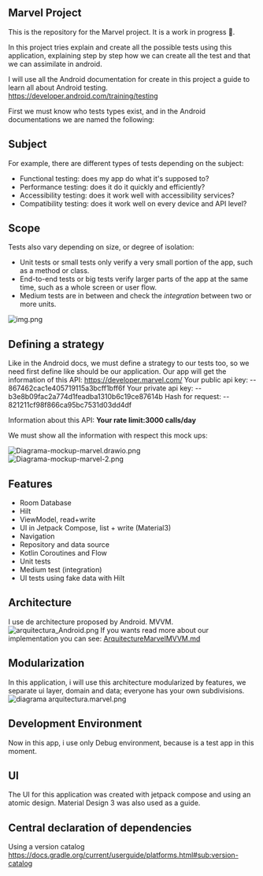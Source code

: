 ## Marvel Project

This is the repository for the Marvel project. It is a work in progress 🚧.

In this project tries explain and create all the possible tests using this application, explaining 
step by step how we can create all the test and that we can assimilate in android.

I will use all the Android documentation for create in this project a guide to learn all about 
Android testing. https://developer.android.com/training/testing

First we must know who tests types exist, and in the Android documentations we are named the 
following: 

## Subject
For example, there are different types of tests depending on the subject:

* Functional testing: does my app do what it's supposed to?
* Performance testing: does it do it quickly and efficiently?
* Accessibility testing: does it work well with accessibility services?
* Compatibility testing: does it work well on every device and API level?

## Scope
Tests also vary depending on size, or degree of isolation:

* Unit tests or small tests only verify a very small portion of the app, such as a method or class.
* End-to-end tests or big tests verify larger parts of the app at the same time, such as a whole 
screen or user flow.
* Medium tests are in between and check the *integration* between two or more units.

![img.png](imgDocs%2Fimg.png)

## Defining a strategy
Like in the Android docs, we must define a strategy to our tests too, so we need first define like
should be our application. 
Our app will get the information of this API: https://developer.marvel.com/
Your public api key: 
-- 867462cac1e405719115a3bcff1bff6f
Your private api key:
-- b3e8b09fac2a774d1feadba1310b6c19ce87614b
Hash for request:
-- 821211cf98f866ca95bc7531d03dd4df

Information about this API:
**Your rate limit:3000 calls/day**

We must show all the information with respect this mock ups:

![Diagrama-mockup-marvel.drawio.png](imgDocs%2FDiagrama-mockup-marvel.drawio.png)
![Diagrama-mockup-marvel-2.png](imgDocs%2FDiagrama-mockup-marvel-2.png)

## Features

* Room Database
* Hilt
* ViewModel, read+write
* UI in Jetpack Compose, list + write (Material3)
* Navigation 
* Repository and data source
* Kotlin Coroutines and Flow
* Unit tests
* Medium test (integration)
* UI tests using fake data with Hilt

## Architecture
I use de architecture proposed by Android. MVVM.
![arquitectura_Android.png](imgDocs%2Farquitectura_Android.png)
If you wants read more about our implementation you can see: 
[ArquitectureMarvelMVVM.md](docs%2FArquitectureMarvelMVVM.md)

## Modularization
In this application, i will use this architecture modularized by features, we separate
ui layer, domain and data; everyone has your own subdivisions.
![diagrama arquitectura.marvel.png](imgDocs%2Fdiagrama%20arquitectura.marvel.png)

## Development Environment
Now in this app, i use only Debug environment, because is a test app in this moment.

## UI
The UI for this application was created with jetpack compose and using an atomic design. 
Material Design 3 was also used as a guide.

## Central declaration of dependencies
Using a version catalog
https://docs.gradle.org/current/userguide/platforms.html#sub:version-catalog






